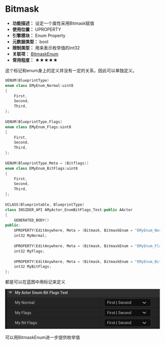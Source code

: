 ﻿# Bitmask

- **功能描述：** 设定一个属性采用Bitmask赋值
- **使用位置：** UPROPERTY
- **引擎模块：** Enum Property
- **元数据类型：** bool
- **限制类型：** 用来表示枚举值的int32
- **关联项：** [BitmaskEnum](#Meta_Enum_BitmaskEnum)
- **常用程度：** ★★★★★

这个标记和enum身上的定义并没有一定的关系，因此可以单独定义。

```cpp
UENUM(BlueprintType)
enum class EMyEnum_Normal:uint8
{
	First,
	Second,
	Third,
};

UENUM(BlueprintType,Flags)
enum class EMyEnum_Flags:uint8
{
	First,
	Second,
	Third,
};

UENUM(BlueprintType,Meta = (Bitflags))
enum class EMyEnum_BitFlags:uint8
{
	First,
	Second,
	Third,
};

UCLASS(Blueprintable, BlueprintType)
class INSIDER_API AMyActor_EnumBitFlags_Test:public AActor
{
	GENERATED_BODY()
public:
	UPROPERTY(EditAnywhere, Meta = (Bitmask, BitmaskEnum = "EMyEnum_Normal"))
	int32 MyNormal;

	UPROPERTY(EditAnywhere, Meta = (Bitmask, BitmaskEnum = "EMyEnum_Flags"))
	int32 MyFlags;

	UPROPERTY(EditAnywhere, Meta = (Bitmask, BitmaskEnum = "EMyEnum_BitFlags"))
	int32 MyBitFlags;
};
```

都是可以在蓝图中用标记来定义

![Untitled](Meta_Enum_Bitmask_Untitled.png)

可以用BitmaskEnum进一步提供枚举值